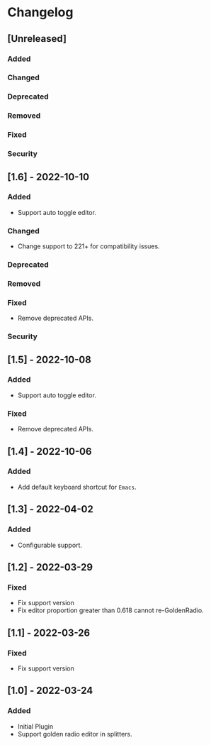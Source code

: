 # Changelog

## [Unreleased]
### Added

### Changed

### Deprecated

### Removed

### Fixed

### Security

## [1.6] - 2022-10-10
### Added
- Support auto toggle editor.

### Changed
- Change support to 221+ for compatibility issues.

### Deprecated

### Removed

### Fixed
- Remove deprecated APIs.

### Security

## [1.5] - 2022-10-08
### Added
- Support auto toggle editor.

### Fixed
- Remove deprecated APIs.

## [1.4] - 2022-10-06
### Added
- Add default keyboard shortcut for `Emacs`.

## [1.3] - 2022-04-02
### Added
- Configurable support.

## [1.2] - 2022-03-29
### Fixed
- Fix support version
- Fix editor proportion greater than 0.618 cannot re-GoldenRadio.

## [1.1] - 2022-03-26
### Fixed
- Fix support version

## [1.0] - 2022-03-24
### Added
- Initial Plugin
- Support golden radio editor in splitters.